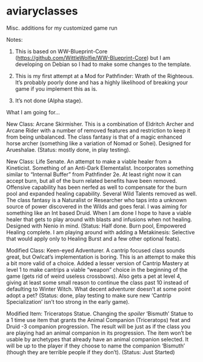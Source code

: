 ﻿# aviaryclasses
Misc. additions for my customized game run

Notes:
1. This is based on WW-Blueprint-Core (https://github.com/WittleWolfie/WW-Blueprint-Core) but I am developing on Debian so I had to make some changes to the template. 

2. This is my first attempt at a Mod for Pathfinder: Wrath of the Righteous. It’s probably poorly done and has a highly likelihood of breaking your game if you implement this as is.

3. It’s not done (Alpha stage).

What I am going for…

New Class: Arcane Skirmisher. This is a combination of Eldritch Archer and Arcane Rider with a number of removed features and restriction to keep it from being unbalanced. The class fantasy is that of a magic enhanced horse archer (something like a variation of Nomad or Sohei). Designed for Arueshalae. (Status: mostly done, in play testing).

New Class: Life Senate. An attempt to make a viable healer from a Kineticist. Something of an Anti-Dark Elementalist. Incorporates something similar to “Internal Buffer” from Pathfinder 2e. At least right now it can accept burn, but all of the burn related benefits have been removed. Offensive capability has been nerfed as well to compensate for the burn pool and expanded healing capability. Several Wild Talents removed as well. The class fantasy is a Naturalist or Researcher who taps into a unknown source of power discovered in the Wilds and goes feral. I was aiming for something like an Int based Druid. When I am done I hope to have a viable healer that gets to play around with blasts and infusions when not healing. Designed with Nenio in mind. (Status: Half done. Burn pool, Empowered Healing complete. I am playing around with adding a Metakinesis: Selective that would apply only to Healing Burst and a few other optional feats).

Modified Class: Keen-eyed Adventurer. A cantrip focused class sounds great, but Owlcat’s implementation is boring. This is an attempt to make this a bit more valid of a choice. Added a lesser version of Cantrip Mastery at level 1 to make cantrips a viable “weapon” choice in the beginning of the game (gets rid of weird useless crossbows). Also gets a pet at level 4, giving at least some small reason to continue the class past 10 instead of defaulting to Winter Witch. What decent adventurer doesn’t at some point adopt a pet? (Status: done, play testing to make sure new ‘Cantrip Specialization’ isn’t too strong in the early game).

Modified Item: Triceratops Statue. Changing the *spoiler* ‘Bismuth’ Statue to a 1 time use item that grants the Animal Companion (Triceratops) feat and Druid -3 companion progression. The result will be just as if the class you are playing had an animal companion in its progression. The item won’t be usable by archetypes that already have an animal companion selected. It will be up to the player if they choose to name the companion ‘Bismuth’ (though they are terrible people if they don’t). (Status: Just Started)



